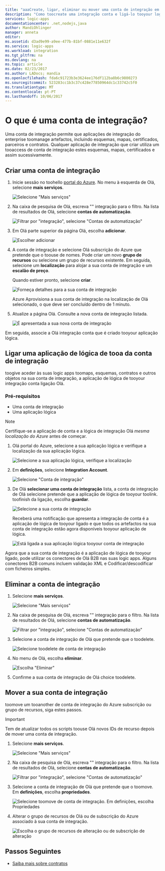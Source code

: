 ```yaml
---
title: "aaaCreate, ligar, eliminar ou mover uma conta de integração em aplicações lógicas do Azure | Microsoft Docs"
description: "Como toocreate uma integração conta e ligá-lo tooyour logic apps"
services: logic-apps
documentationcenter: .net,nodejs,java
author: MandiOhlinger
manager: anneta
editor: 
ms.assetid: d3ad9e99-a9ee-477b-81bf-0881e11e632f
ms.service: logic-apps
ms.workload: integration
ms.tgt_pltfrm: na
ms.devlang: na
ms.topic: article
ms.date: 02/23/2017
ms.author: LADocs; mandia
ms.openlocfilehash: fda6c91723b3e3624ee176df112ba8b6c9800273
ms.sourcegitcommit: 523283cc1b3c37c428e77850964dc1c33742c5f0
ms.translationtype: MT
ms.contentlocale: pt-PT
ms.lasthandoff: 10/06/2017
---
```

# <a name="what-is-an-integration-account"></a>O que é uma conta de integração?

Uma conta de integração permite que aplicações de integração do enterprise toomanage artefactos, incluindo esquemas, mapas, certificados, parceiros e contratos. Qualquer aplicação de integração que criar utiliza um tooaccess de conta de integração estes esquemas, mapas, certificados e assim sucessivamente.

## <a name="create-an-integration-account"></a>Criar uma conta de integração

1.  Inicie sessão no toohello [portal do Azure](http://portal.azure.com "portal do Azure"). No menu à esquerda de Olá, selecione **mais serviços**.

    ![Selecione "Mais serviços"](./media/logic-apps-enterprise-integration-accounts/account-1.png)

2. Na caixa de pesquisa de Olá, escreva "" integração para o filtro. Na lista de resultados de Olá, selecione **contas de automatização**.

    ![Filtrar por "integração", selecione "Contas de automatização"](./media/logic-apps-enterprise-integration-accounts/account-2.png)  

3. Em Olá parte superior da página Olá, escolha **adicionar**.

    ![Escolher adicionar](./media/logic-apps-enterprise-integration-accounts/account-3.png)

4. A conta de integração e selecione Olá subscrição do Azure que pretende que o toouse de nomes. Pode criar um novo **grupo de recursos** ou selecione um grupo de recursos existente. Em seguida, selecione um **localização** para alojar a sua conta de integração e um **escalão de preço**. 

    Quando estiver pronto, selecione **criar**.

    ![Forneça detalhes para a sua conta de integração](./media/logic-apps-enterprise-integration-accounts/account-4.png)

    Azure Aprovisiona a sua conta de integração na localização de Olá selecionado, o que deve ser concluído dentro de 1 minuto.

5. Atualize a página Olá. Consulte a nova conta de integração listada.

    ![É apresentada a sua nova conta de integração](./media/logic-apps-enterprise-integration-accounts/account-5.png) 

Em seguida, associe a Olá integração conta que é criado tooyour aplicação lógica. 

## <a name="link-an-integration-account-tooa-logic-app"></a>Ligar uma aplicação de lógica de tooa da conta de integração

toogive aceder às suas logic apps toomaps, esquemas, contratos e outros objetos na sua conta de integração, a aplicação de lógica de tooyour integração conta ligação Olá.

### <a name="prerequisites"></a>Pré-requisitos

* Uma conta de integração
* Uma aplicação lógica

> [!NOTE] 
> Certifique-se a aplicação de conta e a lógica de integração Olá *mesma localização do Azure* antes de começar.


1. Olá portal do Azure, selecione a sua aplicação lógica e verifique a localização da sua aplicação lógica.

    ![Selecione a sua aplicação lógica, verifique a localização](./media/logic-apps-enterprise-integration-accounts/linkaccount-1.png)

2. Em **definições**, selecione **Integration Account**.

    ![Selecione "Conta de integração"](./media/logic-apps-enterprise-integration-accounts/linkaccount-2.png)

3. De Olá **selecionar uma conta de integração** lista, a conta de integração de Olá selecione pretende que a aplicação de lógica de tooyour toolink. toofinish da ligação, escolha **guardar**.

    ![Selecione a sua conta de integração](./media/logic-apps-enterprise-integration-accounts/linkaccount-3.png)

    Receberá uma notificação que apresenta a integração de conta é a aplicação de lógica de tooyour ligado e que todos os artefactos na sua conta de integração estão agora disponíveis tooyour aplicação de lógica.

    ![Está ligada a sua aplicação lógica tooyour conta de integração](./media/logic-apps-enterprise-integration-accounts/linkaccount-5.png)

Agora que a sua conta de integração é a aplicação de lógica de tooyour ligado, pode utilizar os conectores de Olá B2B nas suas logic apps. Alguns conectores B2B comuns incluem validação XML e Codificar/descodificar com ficheiros simples.  

## <a name="delete-your-integration-account"></a>Eliminar a conta de integração

1. Selecione **mais serviços**.

    ![Selecione "Mais serviços"](./media/logic-apps-enterprise-integration-accounts/account-1.png)

2. Na caixa de pesquisa de Olá, escreva "" integração para o filtro. Na lista de resultados de Olá, selecione **contas de automatização**.

    ![Filtrar por "integração", selecione "Contas de automatização"](./media/logic-apps-enterprise-integration-accounts/account-2.png)  

3. Selecione a conta de integração de Olá que pretende que o toodelete.

    ![Selecione toodelete de conta de integração](./media/logic-apps-enterprise-integration-accounts/account-5.png)

4. No menu de Olá, escolha **eliminar**.

    ![Escolha "Eliminar"](./media/logic-apps-enterprise-integration-accounts/delete.png)

5. Confirme a sua conta de integração de Olá choice toodelete.

## <a name="move-your-integration-account"></a>Mover a sua conta de integração

toomove um tooanother de conta de integração do Azure subscrição ou grupo de recursos, siga estes passos.

> [!IMPORTANT]
> Tem de atualizar todos os scripts toouse Olá novos IDs de recurso depois de mover uma conta de integração.

1. Selecione **mais serviços**.

    ![Selecione "Mais serviços"](./media/logic-apps-enterprise-integration-accounts/account-1.png)

2. Na caixa de pesquisa de Olá, escreva "" integração para o filtro. Na lista de resultados de Olá, selecione **contas de automatização**.

    ![Filtrar por "integração", selecione "Contas de automatização"](./media/logic-apps-enterprise-integration-accounts/account-2.png)

3. Selecione a conta de integração de Olá que pretende que o toomove. Em **definições**, escolha **propriedades**.

    ![Selecione toomove de conta de integração. Em definições, escolha Propriedades](./media/logic-apps-enterprise-integration-accounts/move.png)

5. Alterar o grupo de recursos de Olá ou de subscrição do Azure associado à sua conta de integração.

    ![Escolha o grupo de recursos de alteração ou de subscrição de alteração](./media/logic-apps-enterprise-integration-accounts/move-2.png)

## <a name="next-steps"></a>Passos Seguintes
* [Saiba mais sobre contratos](../logic-apps/logic-apps-enterprise-integration-agreements.md "Saiba mais sobre contratos de integração do enterprise")  

